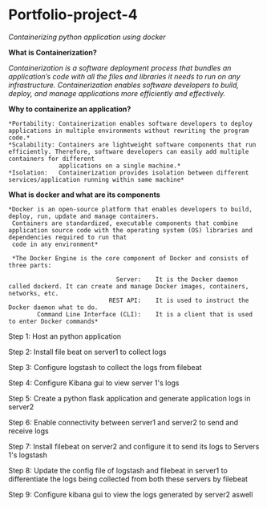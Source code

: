 # Portfolio-project-4
*Containerizing python application using docker*

**What is Containerization?**
  
  *Containerization is a software deployment process that bundles an application’s code with all the files and libraries it needs to run on any infrastructure.*
  *Containerization enables software developers to build, deploy, and manage applications more efficiently and effectively.*
  
  **Why to containerize an application?** 
  
    *Portability: Containerization enables software developers to deploy applications in multiple environments without rewriting the program code.*
    *Scalability: Containers are lightweight software components that run efficiently. Therefore, software developers can easily add multiple containers for different 
                  applications on a single machine.*
    *Isolation:   Containerization provides isolation between different services/application running within same machine*
    
  **What is docker and what are its components** 
  
    *Docker is an open-source platform that enables developers to build, deploy, run, update and manage containers. 
     Containers are standardized, executable components that combine application source code with the operating system (OS) libraries and dependencies required to run that 
     code in any environment*

     *The Docker Engine is the core component of Docker and consists of three parts:

                                  Server:    It is the Docker daemon called dockerd. It can create and manage Docker images, containers, networks, etc.
                                REST API:    It is used to instruct the Docker daemon what to do.
            Command Line Interface (CLI):    It is a client that is used to enter Docker commands*
  
 

Step 1: Host an python application 

Step 2: Install file beat on server1 to collect logs

Step 3: Configure logstash to collect the logs from filebeat

Step 4: Configure Kibana gui to view server 1's logs

Step 5: Create a python flask application and generate application logs in server2

Step 6: Enable connectivity between server1 and server2 to send and receive logs

Step 7: Install filebeat on server2 and configure it to send its logs to Servers 1's logstash

Step 8: Update the config file of logstash and filebeat in server1 to differentiate the logs being collected from both these servers by filebeat

Step 9: Configure kibana gui to view the logs generated by server2 aswell
  
